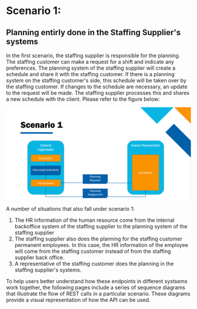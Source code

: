 # Scenario 1:

## Planning entirly done in the Staffing Supplier's systems

In the first scenario, the staffing supplier is responsible for the planning. The staffing customer can make a request for a shift and indicate any preferences. The planning system of the staffing supplier will create a schedule and share it with the staffing customer. If there is a planning system on the staffing customer's side, this schedule will be taken over by the staffing customer. If changes to the schedule are necessary, an update to the request will be made. The staffing supplier processes this and shares a new schedule with the client. Please refer to the figure below:

![](../../../static/img/Scenario1.png)

A number of situations that also fall under scenario 1:

1. The HR information of the human resource come from the internal backoffice system of the staffing supplier to the planning system of the staffing supplier
2. The staffing supplier also does the planning for the staffing customer permanent employees. In this case, the HR information of the employee will come from the staffing customer instead of from the staffing supplier back office.
3. A representative of the staffing customer does the planning in the staffing supplier's systems.

To help users better understand how these endpoints in different systsems work together, the following pages include a series of sequence diagrams that illustrate the flow of REST calls in a particular scenario. These diagrams provide a visual representation of how the API can be used.
